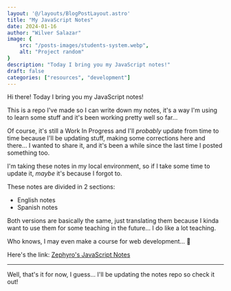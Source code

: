 ```yaml
---
layout: '@/layouts/BlogPostLayout.astro'
title: "My JavaScript Notes"
date: 2024-01-16
author: "Wilver Salazar"
image: {
	src: "/posts-images/students-system.webp",
	alt: "Project random"
}
description: "Today I bring you my JavaScript notes!"
draft: false
categories: ["resources", "development"]
---
```


Hi there! Today I bring you my JavaScript notes!

This is a repo I've made so I can write down my notes, it's a way I'm using to learn some stuff and it's been working pretty well so far...

Of course, it's still a Work In Progress and I'll _probably_ update from time to time because I'll be updating stuff, making some corrections here and there... I wanted to share it, and it's been a while since the last time I posted something too.

I'm taking these notes in my local environment, so if I take some time to update it, _maybe_ it's because I forgot to.

These notes are divided in 2 sections:

- English notes
- Spanish notes

Both versions are basically the same, just translating them because I kinda want to use them for some teaching in the future... I do like a lot teaching.

Who knows, I may even make a course for web development... 🤔

Here's the link: [Zephyro's JavaScript Notes](https://github.com/ZephyroCode/javascript-notes 'JS Notes')

---

Well, that's it for now, I guess... I'll be updating the notes repo so check it out!
